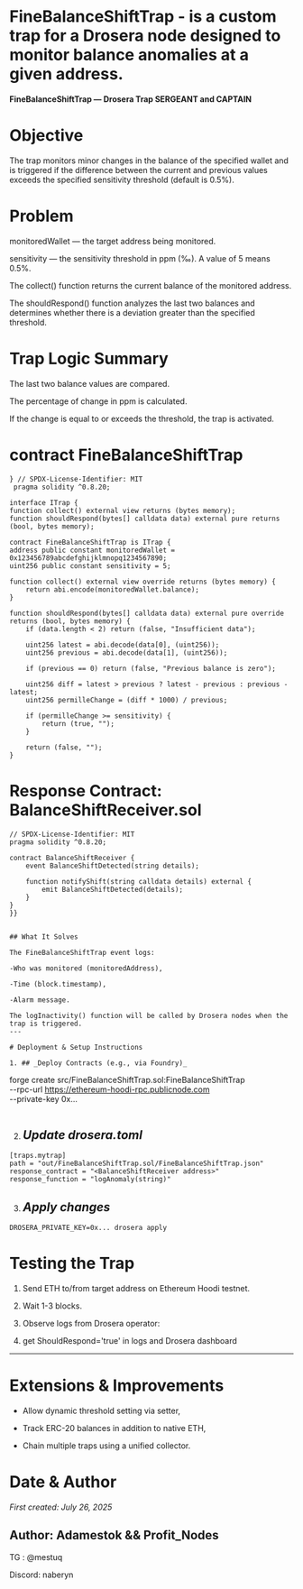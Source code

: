 # FineBalanceShiftTrap - is a custom trap for a Drosera node designed to monitor balance anomalies at a given address.


**FineBalanceShiftTrap — Drosera Trap SERGEANT and CAPTAIN** 

# Objective

The trap monitors minor changes in the balance of the specified wallet and is triggered if the difference between the current and previous values exceeds the specified sensitivity threshold (default is 0.5%).
# Problem

monitoredWallet — the target address being monitored.

sensitivity — the sensitivity threshold in ppm (‰). A value of 5 means 0.5%.

The collect() function returns the current balance of the monitored address.

The shouldRespond() function analyzes the last two balances and determines whether there is a deviation greater than the specified threshold.
# Trap Logic Summary

The last two balance values are compared.

The percentage of change in ppm is calculated.

If the change is equal to or exceeds the threshold, the trap is activated.


# contract FineBalanceShiftTrap
    } // SPDX-License-Identifier: MIT
     pragma solidity ^0.8.20;

    interface ITrap {
    function collect() external view returns (bytes memory);
    function shouldRespond(bytes[] calldata data) external pure returns (bool, bytes memory);

    contract FineBalanceShiftTrap is ITrap {
    address public constant monitoredWallet = 0x123456789abcdefghijklmnopq1234567890;
    uint256 public constant sensitivity = 5;

    function collect() external view override returns (bytes memory) {
        return abi.encode(monitoredWallet.balance);
    }

    function shouldRespond(bytes[] calldata data) external pure override returns (bool, bytes memory) {
        if (data.length < 2) return (false, "Insufficient data");

        uint256 latest = abi.decode(data[0], (uint256));
        uint256 previous = abi.decode(data[1], (uint256));

        if (previous == 0) return (false, "Previous balance is zero");

        uint256 diff = latest > previous ? latest - previous : previous - latest;
        uint256 permilleChange = (diff * 1000) / previous;

        if (permilleChange >= sensitivity) {
            return (true, "");
        }

        return (false, "");
    }


# Response Contract: BalanceShiftReceiver.sol
```
// SPDX-License-Identifier: MIT
pragma solidity ^0.8.20;

contract BalanceShiftReceiver {
    event BalanceShiftDetected(string details);

    function notifyShift(string calldata details) external {
        emit BalanceShiftDetected(details);
    }
}
}}


## What It Solves 

The FineBalanceShiftTrap event logs:

-Who was monitored (monitoredAddress),

-Time (block.timestamp),

-Alarm message.

The logInactivity() function will be called by Drosera nodes when the trap is triggered.
---

# Deployment & Setup Instructions 

1. ## _Deploy Contracts (e.g., via Foundry)_ 
```
forge create src/FineBalanceShiftTrap.sol:FineBalanceShiftTrap \
  --rpc-url https://ethereum-hoodi-rpc.publicnode.com \
  --private-key 0x...
```
```
2. ## _Update drosera.toml_ 
```
[traps.mytrap]
path = "out/FineBalanceShiftTrap.sol/FineBalanceShiftTrap.json"
response_contract = "<BalanceShiftReceiver address>"
response_function = "logAnomaly(string)"
```
3. ## _Apply changes_ 
```
DROSERA_PRIVATE_KEY=0x... drosera apply
```
# Testing the Trap 

1. Send ETH to/from target address on Ethereum Hoodi testnet.

2. Wait 1-3 blocks.

3. Observe logs from Drosera operator:

4. get ShouldRespond='true' in logs and Drosera dashboard
---

# Extensions & Improvements 

- Allow dynamic threshold setting via setter,

- Track ERC-20 balances in addition to native ETH,

- Chain multiple traps using a unified collector.


# Date & Author

_First created: July 26, 2025_

## Author: Adamestok && Profit_Nodes 
TG : @mestuq

Discord: naberyn

